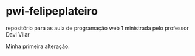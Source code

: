# pwi-felipeplateiro
repositório para as aula de programação web 1 ministrada pelo professor Davi Vilar  

Minha primeira alteração.